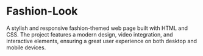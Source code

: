 # Fashion-Look
A stylish and responsive fashion-themed web page built with HTML and CSS. The project features a modern design, video integration, and interactive elements, ensuring a great user experience on both desktop and mobile devices.
